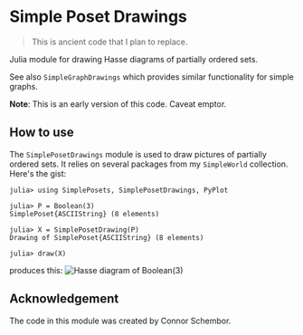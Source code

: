 # Simple Poset Drawings

> This is ancient code that I plan to replace. 

Julia module for drawing Hasse diagrams of partially ordered sets.

See also `SimpleGraphDrawings` which provides similar functionality
for simple graphs.

**Note**: This is an early version of this code. Caveat emptor.

## How to use

The `SimplePosetDrawings` module is used to draw pictures of
partially ordered sets. It relies on several packages from
my `SimpleWorld` collection. Here's the gist:

```
julia> using SimplePosets, SimplePosetDrawings, PyPlot

julia> P = Boolean(3)
SimplePoset{ASCIIString} (8 elements)

julia> X = SimplePosetDrawing(P)
Drawing of SimplePoset{ASCIIString} (8 elements)

julia> draw(X)
```
produces this:
![Hasse diagram of Boolean(3)](./bool3-hasse.png)

## Acknowledgement

The code in this module was created by Connor Schembor.

